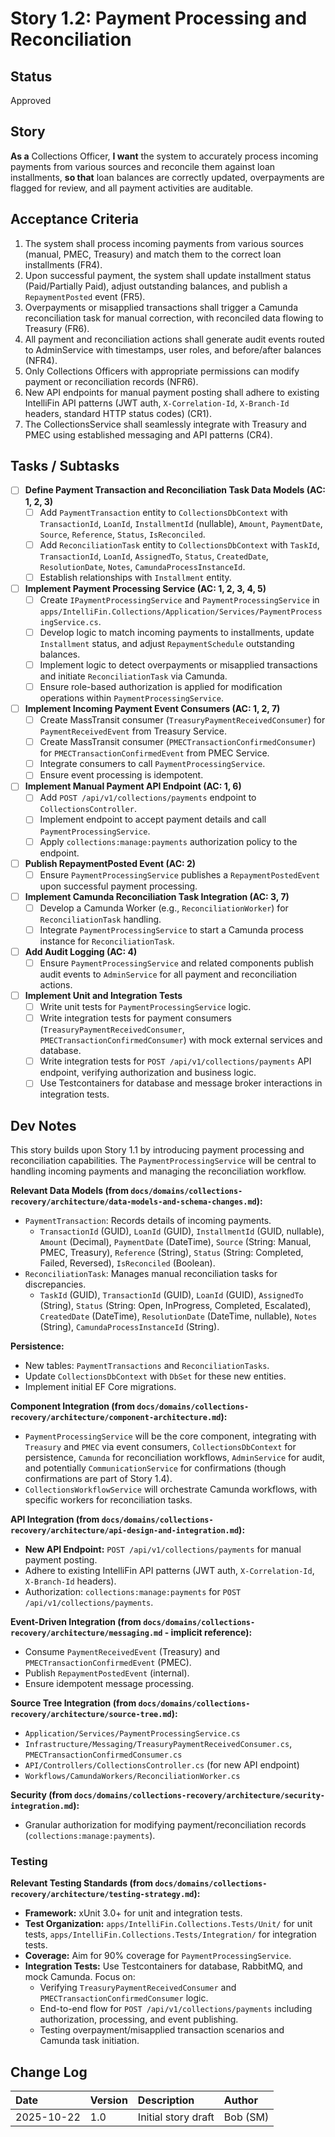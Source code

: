 # Story 1.2: Payment Processing and Reconciliation

## Status
Approved

## Story
**As a** Collections Officer,
**I want** the system to accurately process incoming payments from various sources and reconcile them against loan installments,
**so that** loan balances are correctly updated, overpayments are flagged for review, and all payment activities are auditable.

## Acceptance Criteria
1.  The system shall process incoming payments from various sources (manual, PMEC, Treasury) and match them to the correct loan installments (FR4).
2.  Upon successful payment, the system shall update installment status (Paid/Partially Paid), adjust outstanding balances, and publish a `RepaymentPosted` event (FR5).
3.  Overpayments or misapplied transactions shall trigger a Camunda reconciliation task for manual correction, with reconciled data flowing to Treasury (FR6).
4.  All payment and reconciliation actions shall generate audit events routed to AdminService with timestamps, user roles, and before/after balances (NFR4).
5.  Only Collections Officers with appropriate permissions can modify payment or reconciliation records (NFR6).
6.  New API endpoints for manual payment posting shall adhere to existing IntelliFin API patterns (JWT auth, `X-Correlation-Id`, `X-Branch-Id` headers, standard HTTP status codes) (CR1).
7.  The CollectionsService shall seamlessly integrate with Treasury and PMEC using established messaging and API patterns (CR4).

## Tasks / Subtasks
- [ ] **Define Payment Transaction and Reconciliation Task Data Models (AC: 1, 2, 3)**
    - [ ] Add `PaymentTransaction` entity to `CollectionsDbContext` with `TransactionId`, `LoanId`, `InstallmentId` (nullable), `Amount`, `PaymentDate`, `Source`, `Reference`, `Status`, `IsReconciled`.
    - [ ] Add `ReconciliationTask` entity to `CollectionsDbContext` with `TaskId`, `TransactionId`, `LoanId`, `AssignedTo`, `Status`, `CreatedDate`, `ResolutionDate`, `Notes`, `CamundaProcessInstanceId`.
    - [ ] Establish relationships with `Installment` entity.
- [ ] **Implement Payment Processing Service (AC: 1, 2, 3, 4, 5)**
    - [ ] Create `IPaymentProcessingService` and `PaymentProcessingService` in `apps/IntelliFin.Collections/Application/Services/PaymentProcessingService.cs`.
    - [ ] Develop logic to match incoming payments to installments, update `Installment` status, and adjust `RepaymentSchedule` outstanding balances.
    - [ ] Implement logic to detect overpayments or misapplied transactions and initiate `ReconciliationTask` via Camunda.
    - [ ] Ensure role-based authorization is applied for modification operations within `PaymentProcessingService`.
- [ ] **Implement Incoming Payment Event Consumers (AC: 1, 2, 7)**
    - [ ] Create MassTransit consumer (`TreasuryPaymentReceivedConsumer`) for `PaymentReceivedEvent` from Treasury Service.
    - [ ] Create MassTransit consumer (`PMECTransactionConfirmedConsumer`) for `PMECTransactionConfirmedEvent` from PMEC Service.
    - [ ] Integrate consumers to call `PaymentProcessingService`.
    - [ ] Ensure event processing is idempotent.
- [ ] **Implement Manual Payment API Endpoint (AC: 1, 6)**
    - [ ] Add `POST /api/v1/collections/payments` endpoint to `CollectionsController`.
    - [ ] Implement endpoint to accept payment details and call `PaymentProcessingService`.
    - [ ] Apply `collections:manage:payments` authorization policy to the endpoint.
- [ ] **Publish RepaymentPosted Event (AC: 2)**
    - [ ] Ensure `PaymentProcessingService` publishes a `RepaymentPostedEvent` upon successful payment processing.
- [ ] **Implement Camunda Reconciliation Task Integration (AC: 3, 7)**
    - [ ] Develop a Camunda Worker (e.g., `ReconciliationWorker`) for `ReconciliationTask` handling.
    - [ ] Integrate `PaymentProcessingService` to start a Camunda process instance for `ReconciliationTask`.
- [ ] **Add Audit Logging (AC: 4)**
    - [ ] Ensure `PaymentProcessingService` and related components publish audit events to `AdminService` for all payment and reconciliation actions.
- [ ] **Implement Unit and Integration Tests**
    - [ ] Write unit tests for `PaymentProcessingService` logic.
    - [ ] Write integration tests for payment consumers (`TreasuryPaymentReceivedConsumer`, `PMECTransactionConfirmedConsumer`) with mock external services and database.
    - [ ] Write integration tests for `POST /api/v1/collections/payments` API endpoint, verifying authorization and business logic.
    - [ ] Use Testcontainers for database and message broker interactions in integration tests.

## Dev Notes
This story builds upon Story 1.1 by introducing payment processing and reconciliation capabilities. The `PaymentProcessingService` will be central to handling incoming payments and managing the reconciliation workflow.

**Relevant Data Models (from `docs/domains/collections-recovery/architecture/data-models-and-schema-changes.md`):**
- `PaymentTransaction`: Records details of incoming payments.
    - `TransactionId` (GUID), `LoanId` (GUID), `InstallmentId` (GUID, nullable), `Amount` (Decimal), `PaymentDate` (DateTime), `Source` (String: Manual, PMEC, Treasury), `Reference` (String), `Status` (String: Completed, Failed, Reversed), `IsReconciled` (Boolean).
- `ReconciliationTask`: Manages manual reconciliation tasks for discrepancies.
    - `TaskId` (GUID), `TransactionId` (GUID), `LoanId` (GUID), `AssignedTo` (String), `Status` (String: Open, InProgress, Completed, Escalated), `CreatedDate` (DateTime), `ResolutionDate` (DateTime, nullable), `Notes` (String), `CamundaProcessInstanceId` (String).

**Persistence:**
- New tables: `PaymentTransactions` and `ReconciliationTasks`.
- Update `CollectionsDbContext` with `DbSet` for these new entities.
- Implement initial EF Core migrations.

**Component Integration (from `docs/domains/collections-recovery/architecture/component-architecture.md`):**
- `PaymentProcessingService` will be the core component, integrating with `Treasury` and `PMEC` via event consumers, `CollectionsDbContext` for persistence, `Camunda` for reconciliation workflows, `AdminService` for audit, and potentially `CommunicationService` for confirmations (though confirmations are part of Story 1.4).
- `CollectionsWorkflowService` will orchestrate Camunda workflows, with specific workers for reconciliation tasks.

**API Integration (from `docs/domains/collections-recovery/architecture/api-design-and-integration.md`):**
- **New API Endpoint:** `POST /api/v1/collections/payments` for manual payment posting.
- Adhere to existing IntelliFin API patterns (JWT auth, `X-Correlation-Id`, `X-Branch-Id` headers).
- Authorization: `collections:manage:payments` for `POST /api/v1/collections/payments`.

**Event-Driven Integration (from `docs/domains/collections-recovery/architecture/messaging.md` - implicit reference):**
- Consume `PaymentReceivedEvent` (Treasury) and `PMECTransactionConfirmedEvent` (PMEC).
- Publish `RepaymentPostedEvent` (internal).
- Ensure idempotent message processing.

**Source Tree Integration (from `docs/domains/collections-recovery/architecture/source-tree.md`):**
- `Application/Services/PaymentProcessingService.cs`
- `Infrastructure/Messaging/TreasuryPaymentReceivedConsumer.cs`, `PMECTransactionConfirmedConsumer.cs`
- `API/Controllers/CollectionsController.cs` (for new API endpoint)
- `Workflows/CamundaWorkers/ReconciliationWorker.cs`

**Security (from `docs/domains/collections-recovery/architecture/security-integration.md`):**
- Granular authorization for modifying payment/reconciliation records (`collections:manage:payments`).

### Testing
**Relevant Testing Standards (from `docs/domains/collections-recovery/architecture/testing-strategy.md`):**
- **Framework:** xUnit 3.0+ for unit and integration tests.
- **Test Organization:** `apps/IntelliFin.Collections.Tests/Unit/` for unit tests, `apps/IntelliFin.Collections.Tests/Integration/` for integration tests.
- **Coverage:** Aim for 90% coverage for `PaymentProcessingService`.
- **Integration Tests:** Use Testcontainers for database, RabbitMQ, and mock Camunda. Focus on: 
    - Verifying `TreasuryPaymentReceivedConsumer` and `PMECTransactionConfirmedConsumer` logic.
    - End-to-end flow for `POST /api/v1/collections/payments` including authorization, processing, and event publishing.
    - Testing overpayment/misapplied transaction scenarios and Camunda task initiation.

## Change Log
| Date       | Version | Description              | Author        |
| :--------- | :------ | :----------------------- | :------------ |
| 2025-10-22 | 1.0     | Initial story draft      | Bob (SM)      |
